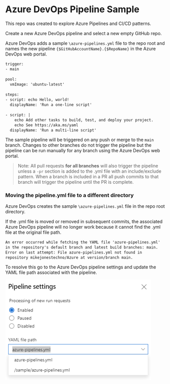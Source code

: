 # Azure DevOps Pipeline Sample 

This repo was created to explore Azure Pipelines and CI/CD patterns.
 
Create a new Azure DevOps pipeline and select a new empty GitHub repo. 

Azure DevOps adds a sample `\azure-pipelines.yml` file to the repo root and names the new pipeline `{$GitHubAccountName}.{$RepoName}` in the Azure DevOps web portal.

```
trigger:
- main

pool:
  vmImage: 'ubuntu-latest'

steps:
- script: echo Hello, world!
  displayName: 'Run a one-line script'

- script: |
    echo Add other tasks to build, test, and deploy your project.
    echo See https://aka.ms/yaml
  displayName: 'Run a multi-line script'
  ```

The sample pipeline will be triggered on any push or merge to the `main` branch. Changes to other branches do not trigger the pipeline but the pipeline can be run manually for any branch using the Azure DevOps web portal.

> Note: All pull requests **for all branches** will also trigger the pipeline unless a `-pr` section is added to the .yml file with an include/exclude pattern. When a branch is included in a PR all push commits to that branch will trigger the pipeline until the PR is complete.

### Moving the pipeline.yml file to a different directory

Azure DevOps creates the sample `\azure-pipelines.yml` file in the repo root directory. 

 If the .yml file is moved or removed in subsequent commits, the associated Azure DevOps pipeline will no longer work because it cannot find the .yml file at the original file path.

```
An error occurred while fetching the YAML file 'azure-pipelines.yml' in the repository's default branch and latest build branches: main. Error on last attempt: File azure-pipelines.yml not found in repository mikejonestechno/Azure at version/branch main.
```

To resolve this go to the Azure DevOps pipeline settings and update the YAML file path associated with the pipeline.

![yml pipeline settting](yml-pipeline-setting.png)

